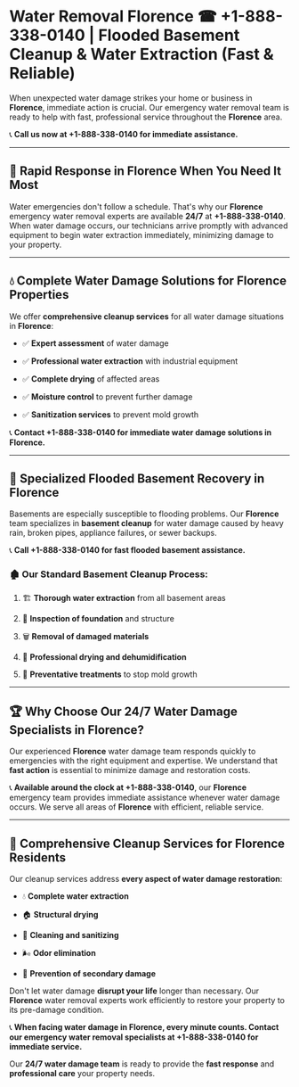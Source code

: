 # Water Removal Florence ☎ +1-888-338-0140 | Flooded Basement Cleanup & Water Extraction (Fast & Reliable)

When unexpected water damage strikes your home or business in **Florence**, immediate action is crucial. Our emergency water removal team is ready to help with fast, professional service throughout the **Florence** area. 

📞 **Call us now at +1-888-338-0140 for immediate assistance.**
---
## 🚀 Rapid Response in Florence When You Need It Most
Water emergencies don't follow a schedule. That's why our **Florence** emergency water removal experts are available **24/7** at **+1-888-338-0140**. When water damage occurs, our technicians arrive promptly with advanced equipment to begin water extraction immediately, minimizing damage to your property.
---
## 💧 Complete Water Damage Solutions for Florence Properties
We offer **comprehensive cleanup services** for all water damage situations in **Florence**:
- ✅ **Expert assessment** of water damage  
- ✅ **Professional water extraction** with industrial equipment  
- ✅ **Complete drying** of affected areas  
- ✅ **Moisture control** to prevent further damage  
- ✅ **Sanitization services** to prevent mold growth  
📞 **Contact +1-888-338-0140 for immediate water damage solutions in Florence.**
---
## 🌊 Specialized Flooded Basement Recovery in Florence
Basements are especially susceptible to flooding problems. Our **Florence** team specializes in **basement cleanup** for water damage caused by heavy rain, broken pipes, appliance failures, or sewer backups. 
📞 **Call +1-888-338-0140 for fast flooded basement assistance.**
### 🏚️ Our Standard Basement Cleanup Process:
1. 🏗️ **Thorough water extraction** from all basement areas  
2. 🔎 **Inspection of foundation** and structure  
3. 🗑️ **Removal of damaged materials**  
4. 💨 **Professional drying and dehumidification**  
5. 🚫 **Preventative treatments** to stop mold growth  
---
## 🏆 Why Choose Our 24/7 Water Damage Specialists in Florence?
Our experienced **Florence** water damage team responds quickly to emergencies with the right equipment and expertise. We understand that **fast action** is essential to minimize damage and restoration costs.
📞 **Available around the clock at +1-888-338-0140**, our **Florence** emergency team provides immediate assistance whenever water damage occurs. We serve all areas of **Florence** with efficient, reliable service.
---
## 🧹 Comprehensive Cleanup Services for Florence Residents
Our cleanup services address **every aspect of water damage restoration**:
- 💧 **Complete water extraction**  
- 🏠 **Structural drying**  
- 🧼 **Cleaning and sanitizing**  
- 🌬️ **Odor elimination**  
- 🚫 **Prevention of secondary damage**  
Don't let water damage **disrupt your life** longer than necessary. Our **Florence** water removal experts work efficiently to restore your property to its pre-damage condition.
📞 **When facing water damage in Florence, every minute counts. Contact our emergency water removal specialists at +1-888-338-0140 for immediate service.**
Our **24/7 water damage team** is ready to provide the **fast response** and **professional care** your property needs.
